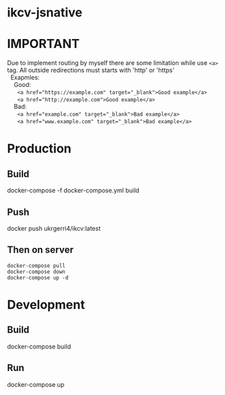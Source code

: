 # ikcv-jsnative

# IMPORTANT
Due to implement routing by myself there are some limitation while use ```<a>``` tag. All outside redirections must starts with 'http' or 'https'<br/>
&nbsp;&nbsp;Exapmles:<br/>
&nbsp;&nbsp;&nbsp;&nbsp;Good:<br/>
&nbsp;&nbsp;&nbsp;&nbsp;&nbsp;&nbsp;`<a href="https://example.com" target="_blank">Good example</a>`<br/>
&nbsp;&nbsp;&nbsp;&nbsp;&nbsp;&nbsp;`<a href="http://example.com">Good example</a>`<br/>
&nbsp;&nbsp;&nbsp;&nbsp;Bad:<br/>
&nbsp;&nbsp;&nbsp;&nbsp;&nbsp;&nbsp;`<a href="example.com" target="_blank">Bad example</a>`<br/>
&nbsp;&nbsp;&nbsp;&nbsp;&nbsp;&nbsp;`<a href="www.example.com" target="_blank">Bad example</a>`<br/>

# Production

  ## Build
  docker-compose -f docker-compose.yml build
  
  ## Push
  docker push ukrgerri4/ikcv:latest

  ## Then on server
	docker-compose pull
	docker-compose down
	docker-compose up -d

# Development

  ## Build
  docker-compose build

  ## Run
  docker-compose up